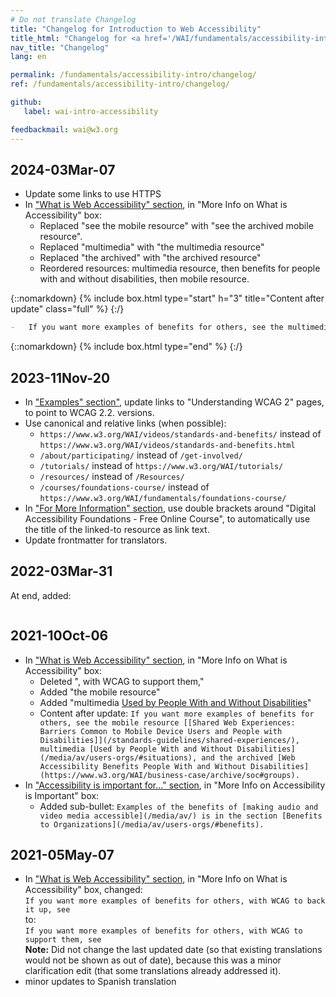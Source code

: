 ```yaml
---
# Do not translate Changelog
title: "Changelog for Introduction to Web Accessibility"
title_html: "Changelog for <a href='/WAI/fundamentals/accessibility-intro/'>Introduction to Web Accessibility</a>"
nav_title: "Changelog"
lang: en

permalink: /fundamentals/accessibility-intro/changelog/
ref: /fundamentals/accessibility-intro/changelog/

github:
   label: wai-intro-accessibility

feedbackmail: wai@w3.org
---
```


## 2024-03Mar-07

- Update some links to use HTTPS
- In ["What is Web Accessibility" section](https://www.w3.org/WAI/fundamentals/accessibility-intro/#what), in "More Info on What is Accessibility" box:
  - Replaced "see the mobile resource" with "see the archived mobile resource".
  - Replaced "multimedia" with "the multimedia resource"
  - Replaced "the archived" with "the archived resource"
  - Reordered resources: multimedia resource, then benefits for people with and without disabilities, then mobile resource.

{::nomarkdown}
{% include box.html type="start" h="3" title="Content after update" class="full" %}
{:/}

```markdown
-   If you want more examples of benefits for others, see the multimedia resource [Used by People With and Without Disabilities](/media/av/users-orgs/#situations), the archived resource [Web Accessibility Benefits People With and Without Disabilities](https://www.w3.org/WAI/business-case/archive/soc#groups) and the archived mobile resource [[Shared Web Experiences: Barriers Common to Mobile Device Users and People with Disabilities]](/standards-guidelines/shared-experiences/).
```

{::nomarkdown}
{% include box.html type="end" %}
{:/}

## 2023-11Nov-20

- In ["Examples" section"](https://www.w3.org/WAI/fundamentals/accessibility-intro/#examples), update links to "Understanding WCAG 2" pages, to point to WCAG 2.2. versions.
- Use canonical and relative links (when possible):
  - `https://www.w3.org/WAI/videos/standards-and-benefits/` instead of `https://www.w3.org/WAI/videos/standards-and-benefits.html`
  - `/about/participating/` instead of `/get-involved/`
  - `/tutorials/` instead of `https://www.w3.org/WAI/tutorials/`
  - `/resources/` instead of `/Resources/`
  - `/courses/foundations-course/` instead of `https://www.w3.org/WAI/fundamentals/foundations-course/`
- In ["For More Information" section](https://www.w3.org/WAI/fundamentals/accessibility-intro/#more-info), use double brackets around "Digital Accessibility Foundations - Free Online Course", to automatically use the title of the linked-to resource as link text.
- Update frontmatter for translators. 

## 2022-03Mar-31

At end, added:
```**[Digital Accessibility Foundations - Free Online Course](https://www.w3.org/WAI/fundamentals/foundations-course/)** provides the foundation you need to make your digital technology accessible.
```

## 2021-10Oct-06

* In ["What is Web Accessibility" section](https://www.w3.org/WAI/fundamentals/accessibility-intro/#what), in "More Info on What is Accessibility" box:
  * Deleted ", with WCAG to support them,"
  * Added "the mobile resource"
  * Added "multimedia [Used by People With and Without Disabilities](/media/av/users-orgs/#situations)"
  * Content after update: ```If you want more examples of benefits for others, see the mobile resource [[Shared Web Experiences: Barriers Common to Mobile Device Users and People with Disabilities]](/standards-guidelines/shared-experiences/), multimedia [Used by People With and Without Disabilities](/media/av/users-orgs/#situations), and the archived [Web Accessibility Benefits People With and Without Disabilities](https://www.w3.org/WAI/business-case/archive/soc#groups).```
* In ["Accessibility is important for..." section](https://www.w3.org/WAI/fundamentals/accessibility-intro/#Important), in "More Info on Accessibility is Important" box:
  * Added sub-bullet: ```Examples of the benefits of [making audio and video media accessible](/media/av/) is in the section [Benefits to Organizations](/media/av/users-orgs/#benefits).```

## 2021-05May-07

* In ["What is Web Accessibility" section](https://www.w3.org/WAI/fundamentals/accessibility-intro/#what), in "More Info on What is Accessibility" box, changed:<br>```If you want more examples of benefits for others, with WCAG to back it up, see```<br>to:<br>```If you want more examples of benefits for others, with WCAG to support them, see```<br>**Note:** Did not change the last updated date (so that existing translations would not be shown as out of date), because this was a minor clarification edit (that some translations already addressed it).
* minor updates to Spanish translation
